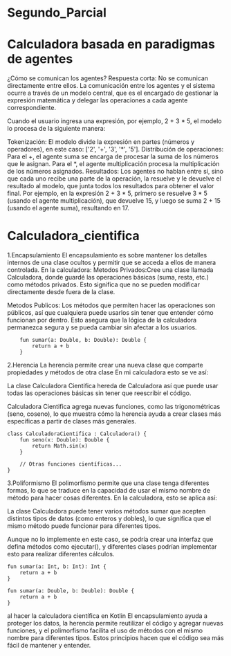 # Segundo_Parcial

# Calculadora basada en paradigmas de agentes
¿Cómo se comunican los agentes?
Respuesta corta: No se comunican directamente entre ellos. La comunicación entre los agentes y el sistema ocurre a través de un modelo central, que es el encargado de gestionar la expresión matemática y delegar las operaciones a cada agente correspondiente.

Cuando el usuario ingresa una expresión, por ejemplo, 2 + 3 * 5, el modelo lo procesa de la siguiente manera:

Tokenización: El modelo divide la expresión en partes (números y operadores), en este caso: ['2', '+', '3', '*', '5'].
Distribución de operaciones:
Para el +, el agente suma se encarga de procesar la suma de los números que le asignan.
Para el *, el agente multiplicación procesa la multiplicación de los números asignados.
Resultados: Los agentes no hablan entre sí, sino que cada uno recibe una parte de la operación, la resuelve y le devuelve el resultado al modelo, que junta todos los resultados para obtener el valor final.
Por ejemplo, en la expresión 2 + 3 * 5, primero se resuelve 3 * 5 (usando el agente multiplicación), que devuelve 15, y luego se suma 2 + 15 (usando el agente suma), resultando en 17.


# Calculadora_cientifica
1.Encapsulamiento
El encapsulamiento es sobre mantener los detalles internos de una clase ocultos y permitir que se acceda a ellos de manera controlada. En la calculadora:
 Metodos Privados:Cree una clase llamada Calculadora, donde guardé las operaciones básicas (suma, resta, etc.) como métodos privados. Esto significa que no se pueden modificar directamente desde fuera de la clase.

Metodos Publicos: Los métodos que permiten hacer las operaciones son públicos, así que cualquiera puede usarlos sin tener que entender cómo funcionan por dentro.
Esto asegura que la lógica de la calculadora permanezca segura y se pueda cambiar sin afectar a los usuarios.

```open class Calculadora {
    fun sumar(a: Double, b: Double): Double {
        return a + b
    }

```
2.Herencia
La herencia permite crear una nueva clase que comparte propiedades y métodos de otra clase En mi calculadora esto se ve así:

La clase Calculadora Cientifica hereda de Calculadora así que puede usar todas las operaciones básicas sin tener que reescribir el código.

 Calculadora Cientifica agrega nuevas funciones, como las trigonométricas (seno, coseno), lo que muestra cómo la herencia ayuda a crear clases más específicas a partir de clases más generales.
 
```
class CalculadoraCientifica : Calculadora() {
    fun seno(x: Double): Double {
        return Math.sin(x)
    }

    // Otras funciones científicas...
}
```
3.Poliformismo
El polimorfismo permite que una clase tenga diferentes formas, lo que se traduce en la capacidad de usar el mismo nombre de método para hacer cosas diferentes. En la calculadora, esto se aplica así:

 La clase Calculadora puede tener varios métodos sumar que acepten distintos tipos de datos (como enteros y dobles), lo que significa que el mismo método puede funcionar para diferentes tipos.

 Aunque no lo implemente en este caso, se podría crear una interfaz que defina métodos como ejecutar(), y diferentes clases podrían implementar esto para realizar diferentes cálculos.
```
fun sumar(a: Int, b: Int): Int {
    return a + b
}

fun sumar(a: Double, b: Double): Double {
    return a + b
}
```
 
al hacer la calculadora científica en Kotlin El encapsulamiento ayuda a proteger los datos, la herencia permite reutilizar el código y agregar nuevas funciones,
y el polimorfismo facilita el uso de métodos con el mismo nombre para diferentes tipos. Estos principios hacen que el código sea más fácil de mantener y entender.
